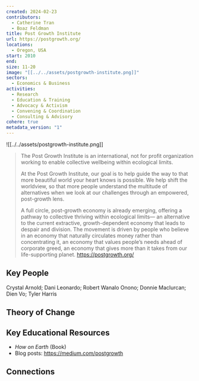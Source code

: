 ```yaml
---
created: 2024-02-23
contributors:
  - Catherine Tran
  - Boaz Feldman
title: Post Growth Institute
url: https://postgrowth.org/
locations:
  - Oregon, USA
start: 2010
end: 
size: 11-20
image: "[[../../assets/postgrowth-institute.png]]"
sectors:
  - Economics & Business
activities:
  - Research
  - Education & Training
  - Advocacy & Activism
  - Convening & Coordination
  - Consulting & Advisory
cohere: true
metadata_version: "1"
---
```

![[../../assets/postgrowth-institute.png]]

>The Post Growth Institute is an international, not for profit organization working to enable collective wellbeing within ecological limits.
>
>At the Post Growth Institute, our goal is to help guide the way to that more beautiful world your heart knows is possible. We help shift the worldview, so that more people understand the multitude of alternatives when we look at our challenges through an empowered, post-growth lens.
>
>A full circle, post-growth economy is already emerging, offering a pathway to collective thriving within ecological limits— an alternative to the current extractive, growth-dependent economy that leads to despair and division. The movement is driven by people who believe in an economy that naturally circulates money rather than concentrating it, an economy that values people’s needs ahead of corporate greed, an economy that gives more than it takes from our life-supporting planet.
https://postgrowth.org/

## Key People


Crystal Arnold; Dani Leonardo; Robert Wanalo Onono; Donnie Maclurcan; Dien Vo; Tyler Harris

## Theory of Change

## Key Educational Resources

- *How on Earth* (Book)  
- Blog posts: https://medium.com/postgrowth

## Connections










